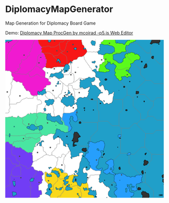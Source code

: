 # DiplomacyMapGenerator

 Map Generation for Diplomacy Board Game

Demo: [Diplomacy Map ProcGen by mcoirad -p5.js Web Editor](https://editor.p5js.org/mcoirad/full/om-x0gXQF)


![Randomly Generated Map for Diplomacy Board Game](./example.png)

